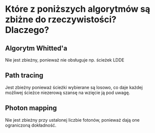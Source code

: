 Które z poniższych algorytmów są zbiżne do rzeczywistości? Dlaczego?
===

Algorytm Whitted'a
---

Nie jest zbieżny, ponieważ nie obsługuje np. ścieżek LDDE

Path tracing
---

Jest zbieżny ponieważ ścieżki wybierane są losowo, co daje każdej możliwej ścieżce niezerową szansę na wzięcie ją pod uwagę.

Photon mapping
---

Nie jest zbieżny przy ustalonej liczbie fotonów, ponieważ dają one ograniczoną dokładność.
